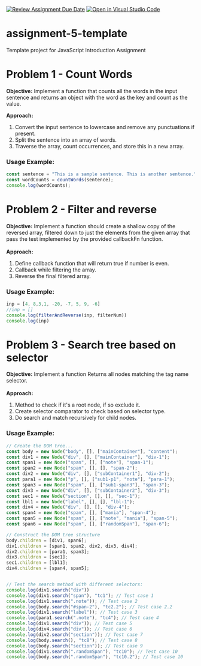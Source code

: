 [![Review Assignment Due Date](https://classroom.github.com/assets/deadline-readme-button-24ddc0f5d75046c5622901739e7c5dd533143b0c8e959d652212380cedb1ea36.svg)](https://classroom.github.com/a/AXifRa45)
[![Open in Visual Studio Code](https://classroom.github.com/assets/open-in-vscode-718a45dd9cf7e7f842a935f5ebbe5719a5e09af4491e668f4dbf3b35d5cca122.svg)](https://classroom.github.com/online_ide?assignment_repo_id=12343924&assignment_repo_type=AssignmentRepo)
# assignment-5-template
Template project for JavaScript Introduction Assignment
# Problem 1 - Count Words
**Objective:** Implement a function that counts all the words in the input sentence and returns an object with the word as the key and count as the value.

**Approach:**
1. Convert the input sentence to lowercase and remove any punctuations if present.
2. Split the sentence into an array of words.
3. Traverse the array, count occurrences, and store this in a new array.

### Usage Example:
```javascript
const sentence = "This is a sample sentence. This is another sentence.";
const wordCounts = countWords(sentence);
console.log(wordCounts);
```

# Problem 2 - Filter and reverse
**Objective:** Implement a function should create a shallow copy of the reversed array, filtered down to just the elements from the given array that pass the test implemented by the provided callbackFn function.<br><br>
**Approach:**
1. Define callback function that will return true if number is even.
2. Callback while filtering the array.
3. Reverse the final filtered array.
### Usage Example:
```javascript
inp = [4, 8,3,1, -20, -7, 5, 9, -6]
//inp = []
console.log(filterAndReverse(inp, filterNum))
console.log(inp)
```
# Problem 3 - Search tree based on selector
**Objective:** Implement a function Returns all nodes matching the tag name selector.<br><br>
**Approach:**
1. Method to check if it's a root node, if so exclude it.
2. Create selector comparator to check based on selector type.
3. Do search and match recursively for child nodes.
### Usage Example:
```javascript
// Create the DOM tree...
const body = new Node("body", [], ["mainContainer"], "content");
const div1 = new Node("div", [], ["mainContainer"], "div-1");
const span1 = new Node("span", [], ["note"], "span-1");
const span2 = new Node("span", [], [], "span-2");
const div2 = new Node("div", [], ["subContainer1"], "div-2");
const para1 = new Node("p", [], ["sub1-p1", "note"], "para-1");
const span3 = new Node("span", [], ["sub1-span3"], "span-3");
const div3 = new Node("div", [], ["subContainer2"], "div-3");
const sec1 = new Node("section", [], [], "sec-1");
const lbl1 = new Node("label", [], [], "lbl-1");
const div4 = new Node("div", [], [], "div-4");
const span4 = new Node("span", [], ["mania"], "span-4");
const span5 = new Node("span", [], ["note", "mania"], "span-5");
const span6 = new Node("span", [], ["randomSpan"], "span-6");

// Construct the DOM tree structure
body.children = [div1, span6];
div1.children = [span1, span2, div2, div3, div4];
div2.children = [para1, span3];
div3.children = [sec1];
sec1.children = [lbl1];
div4.children = [span4, span5];


// Test the search method with different selectors:
console.log(div1.search("div"))
console.log(div1.search("span"), "tc1"); // Test case 1
console.log(div1.search(".note")); // Test case 2
console.log(body.search("#span-2"), "tc2.2"); // Test case 2.2
console.log(div1.search("label")); // Test case 3
console.log(para1.search(".note"), "tc4"); // Test case 4
console.log(div1.search("div")); // Test case 5
console.log(div4.search("div")); // Test case 6
console.log(div2.search("section")); // Test case 7
console.log(body.search(), "tc8"); // Test case 8
console.log(body.search("section")); // Test case 9
console.log(div1.search(".randomSpan"), "tc10"); // Test case 10
console.log(body.search(".randomSpan"), "tc10.2"); // Test case 10
```
